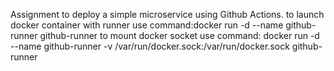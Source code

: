 Assignment to deploy a simple microservice using Github Actions.
to launch docker container with runner use command:docker run -d --name github-runner github-runner
to mount docker socket use command: docker run -d --name github-runner -v /var/run/docker.sock:/var/run/docker.sock github-runner